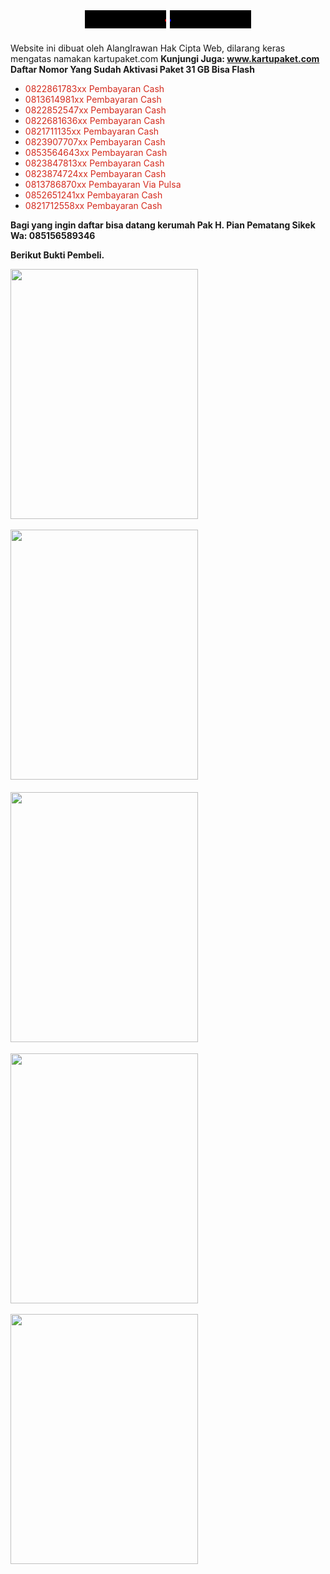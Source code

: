 <div style="text-align: center;">
<span style="font-size: x-large;">
<marquee bgcolor="black" style="color: red;" direction="left" width="130">
<b>&lt;&lt;</b><b> ALANGIRAWAN OFFICIAL WEB &gt;&gt;</b>
</marquee>
<marquee bgcolor="black" style="color: blue;" direction="right" width="130">
<b>&lt;&lt; ALANGIRAWAN OFFICIAL WEB &gt;&gt;</b>
</span>
</marquee>
</div>
<div><br /></div>Website ini dibuat oleh AlangIrawan Hak Cipta Web, dilarang keras mengatas
namakan kartupaket.com
<b>Kunjungi Juga: <a href="http://www.kartupaket.com/">www.kartupaket.com</a></b>
<div><b>Daftar Nomor Yang Sudah Aktivasi Paket 31 GB Bisa Flash</b></div>
<div>
  <ul style="text-align: left;">
    <li><font color="#d52c1f">0822861783xx Pembayaran Cash</font></li>
    <li><font color="#d52c1f">0813614981xx Pembayaran Cash</font></li>
    <li><font color="#d52c1f">0822852547xx Pembayaran Cash</font></li>
    <li><font color="#d52c1f">0822681636xx Pembayaran Cash</font></li>
    <li><font color="#d52c1f">0821711135xx Pembayaran Cash</font></li>
    <li><font color="#d52c1f">0823907707xx Pembayaran Cash</font></li>
    <li><font color="#d52c1f">0853564643xx Pembayaran Cash</font></li>
    <li><font color="#d52c1f">0823847813xx Pembayaran Cash</font></li>
    <li><font color="#d52c1f">0823874724xx Pembayaran Cash</font></li>
    <li><font color="#d52c1f">0813786870xx Pembayaran Via Pulsa</font></li><li><font color="#d52c1f">0852651241xx Pembayaran Cash</font></li><li><font color="#d52c1f">0821712558xx Pembayaran Cash</font></li></ul><ul style="text-align: left;">
  </ul>
</div>
<div>
  <b>Bagi yang ingin daftar bisa datang kerumah Pak H. Pian Pematang Sikek Wa:
    085156589346</b></div>

<b>Berikut Bukti Pembeli.&nbsp;</b><br />
<div class="separator" style="clear: both; text-align: left;">
  <b>
      <img border="0" height="400" src="https://lh3.googleusercontent.com/-mACyTzFsScI/Xq5To_ilTNI/AAAAAAAABlI/8ngi4s99TOAIh7JoQN89UP4clSMfFT1QwCLcBGAsYHQ/w300-h400/1588482967805161-0.png" width="300" />
    
  </b>
</div><div class="separator" style="clear: both; text-align: left;"><b><br /></b></div>
<div class="separator" style="clear: both; text-align: left;">
  <b>
      <img border="0" height="400" src="https://lh3.googleusercontent.com/-aSByUYkisfE/Xq5TlpsSlII/AAAAAAAABlE/8wPb5oZsYlY_yPEEb2YzLxKb9vIS58TIQCLcBGAsYHQ/w300-h400/1588482956505265-1.png" width="300" /></b></div><div class="separator" style="clear: both; text-align: left;"><h4 style="text-align: left;"><img border="0" data-original-height="4000" data-original-width="3000" height="400" src="https://1.bp.blogspot.com/-2-TXnAkgkts/XrAKmOZZxGI/AAAAAAAABl0/zM2i3qUYNNM-3pR3Z1ecNdNlHEOwcupyACK4BGAsYHg/w300-h400/IMG_20200504_135938.jpg" width="300" /></h4></div><div class="separator" style="clear: both; text-align: left;"><div class="separator" style="clear: both; text-align: left;"><img border="0" data-original-height="4000" data-original-width="3000" height="400" src="https://1.bp.blogspot.com/-Y7wv1dLY87Y/XrAKmhZvJMI/AAAAAAAABl4/WR1a-hjMrV0ONrMDWFcAXd9VgGbQicfLACK4BGAsYHg/w300-h400/IMG_20200502_171821.jpg" width="300" /></div><br /><div class="separator" style="clear: both; text-align: left;"><img border="0" data-original-height="4000" data-original-width="3000" height="400" src="https://1.bp.blogspot.com/-kr56f1kN5bg/XrAKmziKTKI/AAAAAAAABl8/cSuhNBnqtdUlMNtOGf17OjdkNyLRVjtFACK4BGAsYHg/w300-h400/IMG_20200504_114132.jpg" width="300" /></div><b><br /></b></div>
